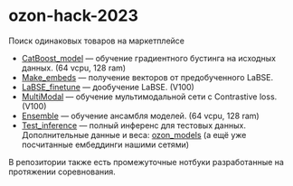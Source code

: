 # ozon-hack-2023
Поиск одинаковых товаров на маркетплейсе

* [CatBoost_model](golden_boost.ipynb) — обучение градиентного бустинга на исходных данных. (64 vcpu, 128 ram)
* [Make_embeds](make_embeds.py) — получение векторов от предобученного LaBSE.
* [LaBSE_finetune](LaBSE.ipynb) — дообучение LaBSE. (V100)
* [MultiModal](MultiModal+LaBSE+norm.ipynb) — обучение мультимодальной сети с Contrastive loss. (V100)
* [Ensemble](ensemble.ipynb) — обучение ансамбля моделей. (64 vcpu, 128 ram)
* [Test_inference](inference.ipynb) — полный инференс для тестовых данных. Дополнительные данные и веса: [ozon_models](https://drive.google.com/drive/folders/1P0UPs-qN1H0OZXaKU5e4I4AtrNZqbbEO?usp=sharing) (а ещё уже посчитанные ембеддинги нашими сетями)

В репозитории также есть промежуточные нотбуки разработанные на протяжении соревнования.
